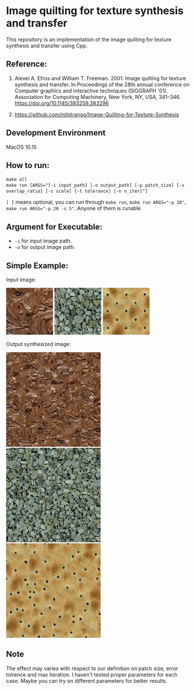 # Image quilting for texture synthesis and transfer

This repository is an implementation of the image quilting for texture synthesis and transfer using Cpp.

## Reference:

1. Alexei A. Efros and William T. Freeman. 2001. Image quilting for texture synthesis and transfer. In Proceedings of the 28th annual conference on Computer graphics and interactive techniques (SIGGRAPH '01). Association for Computing Machinery, New York, NY, USA, 341–346. https://doi.org/10.1145/383259.383296

2. https://github.com/rohitrango/Image-Quilting-for-Texture-Synthesis

## Development Environment

MacOS 10.15

## How to run:

```
make all
make run [ARGS="[-i input_path] [-o output_path] [-p patch_size] [-v overlap_ratio] [-s scale] [-t tolerance] [-n n_iter]"]
```

`[ ]` means optional, you can run through `make run`, `make run ARGS="-p 20"`, `make run ARGS="-p 20 -s 5"`. Anyone of them is runable.

## Argument for Executable:

- `-i` for input image path.
- `-o` for output image path.

## Simple Example:

Input image:

<img class="myImage" src="input/case1.png" /> <img class="myImage" src="input/case2.png" /> <img class="myImage" src="input/case3.png" />

Output synthesized image:

<img class="myImage" src="output/case1.png" /> <img class="myImage" src="output/case2.png" /> <img class="myImage" src="output/case3.png" />

## Note

The effect may varies with respect to our definition on patch size, error tolrence and max iteration. I haven't tested proper parameters for each case. Maybe you can try on different parameters for better results.
